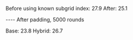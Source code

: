 Before using known subgrid index: 27.9
After: 25.1

---- After padding, 5000 rounds

Base: 23.8
Hybrid: 26.7